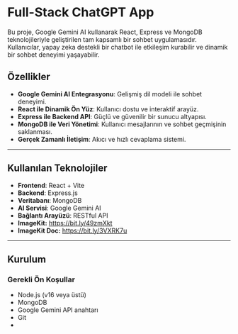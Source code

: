 # Full-Stack ChatGPT App

Bu proje, Google Gemini AI kullanarak React, Express ve MongoDB teknolojileriyle geliştirilen tam kapsamlı bir sohbet uygulamasıdır. Kullanıcılar, yapay zeka destekli bir chatbot ile etkileşim kurabilir ve dinamik bir sohbet deneyimi yaşayabilir.  

## Özellikler
- **Google Gemini AI Entegrasyonu**: Gelişmiş dil modeli ile sohbet deneyimi.
- **React ile Dinamik Ön Yüz**: Kullanıcı dostu ve interaktif arayüz.
- **Express ile Backend API**: Güçlü ve güvenilir bir sunucu altyapısı.
- **MongoDB ile Veri Yönetimi**: Kullanıcı mesajlarının ve sohbet geçmişinin saklanması.
- **Gerçek Zamanlı İletişim**: Akıcı ve hızlı cevaplama sistemi.

---

## Kullanılan Teknolojiler
- **Frontend**: React + Vite  
- **Backend**: Express.js  
- **Veritabanı**: MongoDB  
- **AI Servisi**: Google Gemini AI  
- **Bağlantı Arayüzü**: RESTful API
- **ImageKit:** https://bit.ly/49zmXkt
- **ImageKit Doc:** https://bit.ly/3VXRK7u  

---

## Kurulum

### Gerekli Ön Koşullar
- Node.js (v16 veya üstü)
- MongoDB
- Google Gemini API anahtarı
- Git
- 
